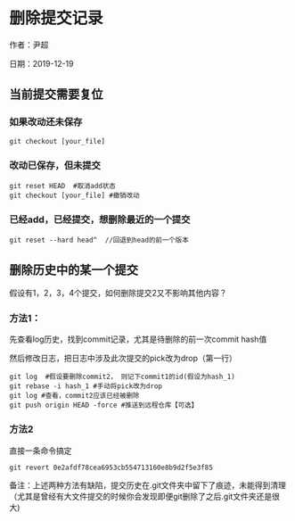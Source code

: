 # 删除提交记录

作者：尹超

日期：2019-12-19

## 当前提交需要复位

### 如果改动还未保存

 `git checkout [your_file]`

### 改动已保存，但未提交 

```
git reset HEAD  #取消add状态
git checkout [your_file] #撤销改动
```

### 已经add，已经提交，想删除最近的一个提交

```
git reset --hard head^  //回退到head的前一个版本
```

## 删除历史中的某一个提交

假设有1，2，3，4个提交，如何删除提交2又不影响其他内容？

### 方法1：

先查看log历史，找到commit记录，尤其是待删除的前一次commit hash值

然后修改日志，把日志中涉及此次提交的pick改为drop（第一行）

```
git log  #假设要删除commit2， 则记下commit1的id(假设为hash_1)
git rebase -i hash_1 #手动将pick改为drop
git log #查看，commit2应该已经被删除
git push origin HEAD -force #推送到远程仓库【可选】
```

### 方法2

直接一条命令搞定

```
git revert 0e2afdf78cea6953cb554713160e8b9d2f5e3f85
```

备注：上述两种方法有缺陷，提交历史在.git文件夹中留下了痕迹，未能得到清理（尤其是曾经有大文件提交的时候你会发现即便git删除了之后.git文件夹还是很大)


